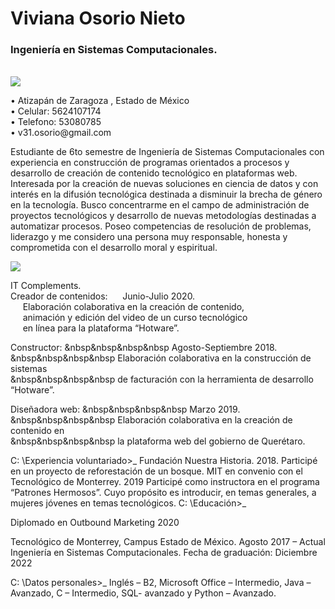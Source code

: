 <h1>Viviana Osorio Nieto </h1>
<h3>Ingeniería en Sistemas Computacionales. </h3> <br>
<img src="https://media.giphy.com/media/1IdnAuVpugFozCVikh/giphy.gif">
<p>
• Atizapán de Zaragoza , Estado de México <br>
• Celular: 5624107174 <br>
• Telefono: 53080785  <br>
• v31.osorio@gmail.com <br>
</p>

Estudiante de 6to semestre de Ingeniería de Sistemas Computacionales con experiencia en construcción de programas orientados a procesos y desarrollo de creación de contenido tecnológico en plataformas web. Interesada por la creación de nuevas soluciones en ciencia de datos y con interés en la difusión tecnológica destinada a disminuir la brecha de género en la tecnología. Busco concentrarme en el campo de administración de proyectos tecnológicos y desarrollo de nuevas metodologías destinadas a automatizar procesos. Poseo competencias de resolución de problemas, liderazgo y me considero una persona muy responsable, honesta y comprometida con el desarrollo moral y espiritual. 

<img src="https://media.giphy.com/media/Ut5BYxX8l2AAaR38n4/giphy.gif">
<p>
IT Complements. <br>
Creador de contenidos:       &nbsp&nbsp&nbsp&nbsp                Junio-Julio 2020.  <br>
&nbsp&nbsp&nbsp&nbsp  Elaboración colaborativa en la creación de contenido,  <br>
&nbsp&nbsp&nbsp&nbsp  animación y edición del video de un curso tecnológico  <br>
&nbsp&nbsp&nbsp&nbsp  en línea para la plataforma “Hotware”.  <br>

Constructor:                          &nbsp&nbsp&nbsp&nbsp                              Agosto-Septiembre 2018. <br>
&nbsp&nbsp&nbsp&nbsp  Elaboración colaborativa en la construcción de sistemas  <br>
&nbsp&nbsp&nbsp&nbsp  de facturación con la herramienta de desarrollo “Hotware”.    <br>

Diseñadora web:                   &nbsp&nbsp&nbsp&nbsp                                                   Marzo 2019.  <br>
&nbsp&nbsp&nbsp&nbsp  Elaboración colaborativa en la creación de contenido en  <br>
&nbsp&nbsp&nbsp&nbsp  la plataforma web del gobierno de Querétaro.   <br>
</p> 
C: \Experiencia voluntariado>_
Fundación Nuestra Historia. 2018. Participé en un proyecto de reforestación de un bosque. 
MIT en convenio con el Tecnológico de Monterrey. 2019 Participé como instructora en el programa “Patrones Hermosos”. Cuyo propósito es introducir, en temas generales, a mujeres jóvenes en temas tecnológicos.  
C: \Educación>_

Diplomado en Outbound Marketing 2020

Tecnológico de Monterrey, Campus Estado de México. Agosto 2017 – Actual 
Ingeniería en Sistemas Computacionales. 
Fecha de graduación: Diciembre 2022 

C: \Datos personales>_
Inglés – B2, Microsoft Office – Intermedio, Java – Avanzado, C – Intermedio, SQL- avanzado y Python – Avanzado. 
